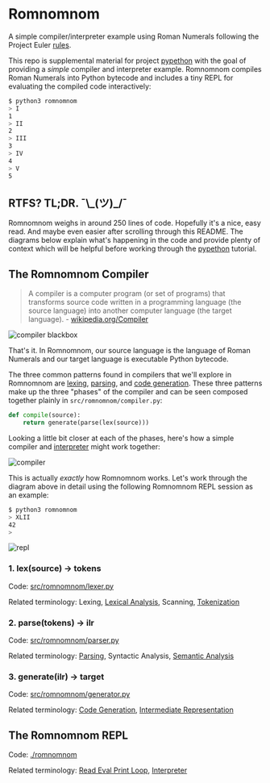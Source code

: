 # Romnomnom

A simple compiler/interpreter example using Roman Numerals following the Project Euler 
[rules](https://projecteuler.net/about=roman_numerals).

This repo is supplemental material for project [pypethon](https://github.com/tsclausing/pypethon) with the goal of 
providing a _simple_ compiler and interpreter example. Romnomnom compiles Roman Numerals into Python bytecode and 
includes a tiny REPL for evaluating the compiled code interactively:

```bash
$ python3 romnomnom
> I
1
> II
2
> III
3
> IV
4
> V
5
```

## RTFS? TL;DR. ¯&#92;&#95;(ツ)&#95;/¯ 

Romnomnom weighs in around 250 lines of code. Hopefully it's a nice, easy read. And maybe even easier after scrolling
through this README. The diagrams below explain what's happening in the code and provide plenty of context which will
be helpful before working through the [pypethon](https://github.com/tsclausing/pypethon) tutorial.

## The Romnomnom Compiler

> A compiler is a computer program (or set of programs) that transforms source code written in a programming language 
(the source language) into another computer language (the target language). - [wikipedia.org/Compiler](http://en.wikipedia.org/wiki/Compiler)

![compiler blackbox](https://cloud.githubusercontent.com/assets/542163/5695921/98f87dee-997d-11e4-9cde-82b4017c20f7.png)

That's it. In Romnomnom, our source language is the language of Roman Numerals and our target language is executable 
Python bytecode.

The three common patterns found in compilers that we'll explore in Romnomnom are 
[lexing](http://en.wikipedia.org/wiki/Lexical_analysis), 
[parsing](http://en.wikipedia.org/wiki/Parsing), 
and [code generation](http://en.wikipedia.org/wiki/Code_generation_%28compiler%29). These three patterns make up the 
three "phases" of the compiler and can be seen composed together plainly in `src/romnomnom/compiler.py`:

```python
def compile(source):
    return generate(parse(lex(source)))
```

Looking a little bit closer at each of the phases, here's how a simple compiler and
[interpreter](http://en.wikipedia.org/wiki/Interpreter_%28computing%29) might work together:

![compiler](https://cloud.githubusercontent.com/assets/542163/5695988/2b86ee9a-9981-11e4-8609-c86f853c012b.png)

This is actually _exactly_ how Romnomnom works. Let's work through the diagram above in detail using the following 
Romnomnom REPL session as an example:

```bash
$ python3 romnomnom
> XLII
42
> 
```

![repl](https://cloud.githubusercontent.com/assets/542163/5734994/645a0ad6-9b84-11e4-9747-b2f367a35dfc.png)

### 1. lex(source) -> tokens

Code: [src/romnomnom/lexer.py](https://github.com/tsclausing/romnomnom/blob/master/src/romnomnom/lexer.py)

Related terminology: 
Lexing, 
[Lexical Analysis](http://en.wikipedia.org/wiki/Lexical_analysis), 
Scanning, 
[Tokenization](http://en.wikipedia.org/wiki/Tokenization_%28lexical_analysis%29)

### 2. parse(tokens) -> ilr

Code: [src/romnomnom/parser.py](https://github.com/tsclausing/romnomnom/blob/master/src/romnomnom/parser.py)

Related terminology:
[Parsing](http://en.wikipedia.org/wiki/Parsing),
Syntactic Analysis, 
[Semantic Analysis](http://en.wikipedia.org/w/index.php?title=Semantic_analysis_%28compilers%29&redirect=no)

### 3. generate(ilr) -> target

Code: [src/romnomnom/generator.py](https://github.com/tsclausing/romnomnom/blob/master/src/romnomnom/generator.py)

Related terminology:
[Code Generation](http://en.wikipedia.org/wiki/Code_generation_%28compiler%29), 
[Intermediate Representation](http://en.wikipedia.org/wiki/Intermediate_language#Intermediate_representation)


## The Romnomnom REPL

Code: [./romnomnom](https://github.com/tsclausing/romnomnom/blob/master/romnomnom)

Related terminology: 
[Read Eval Print Loop](http://en.wikipedia.org/wiki/Read%E2%80%93eval%E2%80%93print_loop),
[Interpreter](http://en.wikipedia.org/wiki/Interpreter_%28computing%29)
